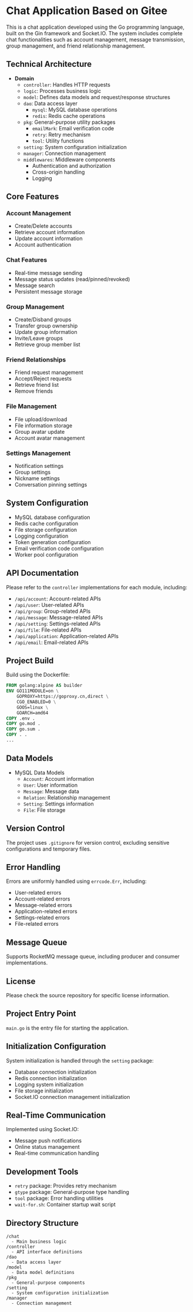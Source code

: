 # Chat Application Based on Gitee

This is a chat application developed using the Go programming language, built on the Gin framework and Socket.IO. The system includes complete chat functionalities such as account management, message transmission, group management, and friend relationship management.

## Technical Architecture
- **Domain**
  - `controller`: Handles HTTP requests
  - `logic`: Processes business logic
  - `model`: Defines data models and request/response structures
  - `dao`: Data access layer
    - `mysql`: MySQL database operations
    - `redis`: Redis cache operations
  - `pkg`: General-purpose utility packages
    - `emailMark`: Email verification code
    - `retry`: Retry mechanism
    - `tool`: Utility functions
  - `setting`: System configuration initialization
  - `manager`: Connection management
  - `middlewares`: Middleware components
    - Authentication and authorization
    - Cross-origin handling
    - Logging

## Core Features

### Account Management
- Create/Delete accounts
- Retrieve account information
- Update account information
- Account authentication

### Chat Features
- Real-time message sending
- Message status updates (read/pinned/revoked)
- Message search
- Persistent message storage

### Group Management
- Create/Disband groups
- Transfer group ownership
- Update group information
- Invite/Leave groups
- Retrieve group member list

### Friend Relationships
- Friend request management
- Accept/Reject requests
- Retrieve friend list
- Remove friends

### File Management
- File upload/download
- File information storage
- Group avatar update
- Account avatar management

### Settings Management
- Notification settings
- Group settings
- Nickname settings
- Conversation pinning settings

## System Configuration
- MySQL database configuration
- Redis cache configuration
- File storage configuration
- Logging configuration
- Token generation configuration
- Email verification code configuration
- Worker pool configuration

## API Documentation
Please refer to the `controller` implementations for each module, including:
- `/api/account`: Account-related APIs
- `/api/user`: User-related APIs
- `/api/group`: Group-related APIs
- `/api/message`: Message-related APIs
- `/api/setting`: Settings-related APIs
- `/api/file`: File-related APIs
- `/api/application`: Application-related APIs
- `/api/email`: Email-related APIs

## Project Build
Build using the Dockerfile:
```Dockerfile
FROM golang:alpine AS builder
ENV GO111MODULE=on \
    GOPROXY=https://goproxy.cn,direct \
    CGO_ENABLED=0 \
    GOOS=linux \
    GOARCH=amd64
COPY .env .
COPY go.mod .
COPY go.sum .
COPY . .
...
```

## Data Models
- MySQL Data Models
  - `Account`: Account information
  - `User`: User information
  - `Message`: Message data
  - `Relation`: Relationship management
  - `Setting`: Settings information
  - `File`: File storage

## Version Control
The project uses `.gitignore` for version control, excluding sensitive configurations and temporary files.

## Error Handling
Errors are uniformly handled using `errcode.Err`, including:
- User-related errors
- Account-related errors
- Message-related errors
- Application-related errors
- Settings-related errors
- File-related errors

## Message Queue
Supports RocketMQ message queue, including producer and consumer implementations.

## License
Please check the source repository for specific license information.

## Project Entry Point
`main.go` is the entry file for starting the application.

## Initialization Configuration
System initialization is handled through the `setting` package:
- Database connection initialization
- Redis connection initialization
- Logging system initialization
- File storage initialization
- Socket.IO connection management initialization

## Real-Time Communication
Implemented using Socket.IO:
- Message push notifications
- Online status management
- Real-time communication handling

## Development Tools
- `retry` package: Provides retry mechanism
- `gtype` package: General-purpose type handling
- `tool` package: Error handling utilities
- `wait-for.sh`: Container startup wait script

## Directory Structure
```
/chat
  - Main business logic
/controller
  - API interface definitions
/dao
  - Data access layer
/model
  - Data model definitions
/pkg
  - General-purpose components
/setting
  - System configuration initialization
/manager
  - Connection management
```
